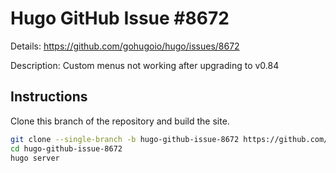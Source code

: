 # Hugo GitHub Issue #8672

Details: <https://github.com/gohugoio/hugo/issues/8672>

Description: Custom menus not working after upgrading to v0.84

## Instructions

Clone this branch of the repository and build the site.

```bash
git clone --single-branch -b hugo-github-issue-8672 https://github.com/jmooring/hugo-testing hugo-github-issue-8672
cd hugo-github-issue-8672
hugo server
```
